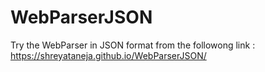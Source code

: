 # WebParserJSON

Try the WebParser in JSON format from the followong link :
https://shreyataneja.github.io/WebParserJSON/
